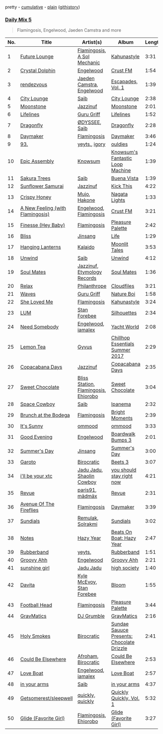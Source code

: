 pretty - [cumulative](/playlists/cumulative/Daily%20Mix%205.md) - [plain](/playlists/plain/37i9dQZF1E36TO0q54WsJv) ([githistory](https://github.githistory.xyz/vitokorn/spotify-playlist-archive/blob/master/playlists/plain/37i9dQZF1E36TO0q54WsJv))

### [Daily Mix 5](https://open.spotify.com/playlist/37i9dQZF1E36TO0q54WsJv)

> Flamingosis, Engelwood, Jaeden Camstra and more

| No. | Title | Artist(s) | Album | Length |
|---|---|---|---|---|
| 1 | [Future Lounge](https://open.spotify.com/track/4AGRuWEVBROJ3oJLiQvGcS) | [Flamingosis](https://open.spotify.com/artist/75cW8FFekyCjj0mfZM1Gfb), [A Sol Mechanic](https://open.spotify.com/artist/5Xem3S9DZ7QRxNszgDvRIh) | [Kahunastyle](https://open.spotify.com/album/6U8bfBeech6FeRVMScdw0J) | 3:31 |
| 2 | [Crystal Dolphin](https://open.spotify.com/track/3nKZknHg5Y5fPB3gow8ACG) | [Engelwood](https://open.spotify.com/artist/7rgCh0Go1ezmcV75kXQM2T) | [Crust FM](https://open.spotify.com/album/3je8umRciaq7fZ62YAUQ3K) | 1:54 |
| 3 | [rendezvous](https://open.spotify.com/track/7MAdi5bx8K5Qm402r2WAiN) | [Jaeden Camstra](https://open.spotify.com/artist/1xOgtDBKnZvSLAgCVSOmNH), [Engelwood](https://open.spotify.com/artist/7rgCh0Go1ezmcV75kXQM2T) | [Escapades, Vol. 1](https://open.spotify.com/album/1Xlg8VOEuvCbiCJf4hJ02B) | 1:39 |
| 4 | [City Lounge](https://open.spotify.com/track/1hxcBxHHWA57B1xiDPZpNs) | [Saib](https://open.spotify.com/artist/6N4HlHINMvoTyAL0yhBUCk) | [City Lounge](https://open.spotify.com/album/3h5tijEzorb1rt6puc1jwy) | 2:38 |
| 5 | [Moonstone](https://open.spotify.com/track/36cTf797xX66itaOsNPj6v) | [Jazzinuf](https://open.spotify.com/artist/6rJ1GwtHin2BJbKLuNn9pi) | [Moonstone](https://open.spotify.com/album/5k27Jqeel3Rw57ObWUJPQ0) | 2:01 |
| 6 | [Lifelines](https://open.spotify.com/track/7uh5rZUUzG97AZVcckx66d) | [Guru Griff](https://open.spotify.com/artist/5Z5xacWm71NpXvZwLJf2B8) | [Lifelines](https://open.spotify.com/album/0l2vVuewGfx166ms8UpQG3) | 1:52 |
| 7 | [Dragonfly](https://open.spotify.com/track/20WOdCjMfASpusA4Yq3LH5) | [ØDYSSEE](https://open.spotify.com/artist/6f2Y46Pw2IYGoURJREJDiA), [Saib](https://open.spotify.com/artist/6N4HlHINMvoTyAL0yhBUCk) | [Dragonfly](https://open.spotify.com/album/6TDPImH655744iK5e3N7Sm) | 2:28 |
| 8 | [Daymaker](https://open.spotify.com/track/56ldwcedOdh19sF0bjRmDn) | [Flamingosis](https://open.spotify.com/artist/75cW8FFekyCjj0mfZM1Gfb) | [Daymaker](https://open.spotify.com/album/61H3cb9u9WlaajR64UWu7c) | 3:46 |
| 9 | [93.](https://open.spotify.com/track/3wB5zknP24ao7UU7RcLxgB) | [yeyts.](https://open.spotify.com/artist/4fawpeTlkJtDMXDzJmBYSR), [igory](https://open.spotify.com/artist/1TPZvujEmCbb9Yw7QwoTH9) | [ouldies](https://open.spotify.com/album/5PnTCOjdRXgtrrL3gCB2Yi) | 1:24 |
| 10 | [Epic Assembly](https://open.spotify.com/track/5UzfCFn1t25ce9cdIth7wm) | [Knowsum](https://open.spotify.com/artist/5n286gaq2TJok5XfBjSX7q) | [Knowsum's Fantastic Loop Machine](https://open.spotify.com/album/2MMY1avNjWIohDVwCYinGc) | 1:39 |
| 11 | [Sakura Trees](https://open.spotify.com/track/3F0mcxksBp33QrL6oyjvLN) | [Saib](https://open.spotify.com/artist/6N4HlHINMvoTyAL0yhBUCk) | [Buena Vista](https://open.spotify.com/album/5mgVRRHjtl9fSY3rUHysJx) | 1:39 |
| 12 | [Sunflower Samurai](https://open.spotify.com/track/47zTgyJ3YIWWGdo6FREfMp) | [Jazzinuf](https://open.spotify.com/artist/6rJ1GwtHin2BJbKLuNn9pi) | [Kick This](https://open.spotify.com/album/6Q8yHue48rOr9fPo6kRYho) | 4:22 |
| 13 | [Crispy Honey](https://open.spotify.com/track/768lI7FWk2ioXIrcm22CY7) | [Mujo](https://open.spotify.com/artist/0vg08N1z9G9LrGLkG1nNDS), [Hakone](https://open.spotify.com/artist/7CWzXEtz9IgGotcYUQuixF) | [Nagata Lights](https://open.spotify.com/album/4broFUcLOcdZnKsYUKRJlI) | 1:33 |
| 14 | [A New Feeling (with Flamingosis)](https://open.spotify.com/track/0FWkA0wpmzTYoYS67MIK89) | [Engelwood](https://open.spotify.com/artist/7rgCh0Go1ezmcV75kXQM2T), [Flamingosis](https://open.spotify.com/artist/75cW8FFekyCjj0mfZM1Gfb) | [Crust FM](https://open.spotify.com/album/3je8umRciaq7fZ62YAUQ3K) | 3:21 |
| 15 | [Finesse (Hey Baby)](https://open.spotify.com/track/2ysdZYZjBbBJJEycKcnlSu) | [Flamingosis](https://open.spotify.com/artist/75cW8FFekyCjj0mfZM1Gfb) | [Pleasure Palette](https://open.spotify.com/album/50k0JWCNR4LkYDvgeF9Mzp) | 2:42 |
| 16 | [Bliss](https://open.spotify.com/track/30uAtblH8u7VYcYGGZMIPz) | [Jinsang](https://open.spotify.com/artist/5FsfZj0Mp6YwEWytuJUcWt) | [Life](https://open.spotify.com/album/0N0l3JnVMd4hFhS5V2d1iY) | 1:29 |
| 17 | [Hanging Lanterns](https://open.spotify.com/track/65dZFeTU84qzM6tkYc9nVY) | [Kalaido](https://open.spotify.com/artist/5LXHT7v9uYGrsyEnL9q9K8) | [Moonlit Tales](https://open.spotify.com/album/6Meo6NJgk9I5t4SwKJ0r0h) | 3:53 |
| 18 | [Unwind](https://open.spotify.com/track/67p1eyYdwqs3d9CVZdSlzC) | [Saib](https://open.spotify.com/artist/6N4HlHINMvoTyAL0yhBUCk) | [Unwind](https://open.spotify.com/album/42R8dikH5xTKY4dUpqbAaW) | 4:12 |
| 19 | [Soul Mates](https://open.spotify.com/track/7pFRhCj70NUNZG4xMDEQj8) | [Jazzinuf](https://open.spotify.com/artist/6rJ1GwtHin2BJbKLuNn9pi), [Etymology Records](https://open.spotify.com/artist/6sHwGhhYxjbUEiT06hnt20) | [Soul Mates](https://open.spotify.com/album/0FlFKikrKvQwyWgkItuS4S) | 1:36 |
| 20 | [Relax](https://open.spotify.com/track/2UxP1a9nSOkQ2ZTWoa56R5) | [Philanthrope](https://open.spotify.com/artist/13ACz7DIictCpSYGglNTHs) | [Cloudfiles](https://open.spotify.com/album/6JLHKaczyeK3RfC9CdWuag) | 3:21 |
| 21 | [Waves](https://open.spotify.com/track/0IQMaGr8RLyiwluTKHoxda) | [Guru Griff](https://open.spotify.com/artist/5Z5xacWm71NpXvZwLJf2B8) | [Nature Boi](https://open.spotify.com/album/311IxqmFFVta1n6X9wXTZ1) | 1:58 |
| 22 | [She Loved Me](https://open.spotify.com/track/1410CeqTv71NfKp8F7TyE0) | [Flamingosis](https://open.spotify.com/artist/75cW8FFekyCjj0mfZM1Gfb) | [Kahunastyle](https://open.spotify.com/album/6U8bfBeech6FeRVMScdw0J) | 3:24 |
| 23 | [LUM](https://open.spotify.com/track/1ZnLWFLG75zp7Y8E402goX) | [Stan Forebee](https://open.spotify.com/artist/2cg9jlWp1QRc0Sk6kTp9Ez) | [Silhouettes](https://open.spotify.com/album/5RL32IQrRCaLy90RorcS8j) | 2:34 |
| 24 | [Need Somebody](https://open.spotify.com/track/6MBojwg01wXb54WWeIBa5A) | [Engelwood](https://open.spotify.com/artist/7rgCh0Go1ezmcV75kXQM2T), [iamalex](https://open.spotify.com/artist/6M6LWvHKgBle8SUtSpq6SU) | [Yacht World](https://open.spotify.com/album/4Lzf3MQuKBkG9goRNZ0XtX) | 2:08 |
| 25 | [Lemon Tea](https://open.spotify.com/track/00RW0bhpba2Djqf8E65sXL) | [Gyvus](https://open.spotify.com/artist/6qNRi3Mn9apPNnMSt6Qbvn) | [Chillhop Essentials Summer 2017](https://open.spotify.com/album/2oDWf69KuKJ2kIw7GDF09K) | 2:29 |
| 26 | [Copacabana Days](https://open.spotify.com/track/1zrrbPh20X2mZY74tgJ86s) | [Jazzinuf](https://open.spotify.com/artist/6rJ1GwtHin2BJbKLuNn9pi) | [Copacabana Days](https://open.spotify.com/album/1Zw6lugMBcNAHSOZ29um1T) | 2:35 |
| 27 | [Sweet Chocolate](https://open.spotify.com/track/4z3v6YfD5j0DiP2zE6cdYb) | [Bliss Station](https://open.spotify.com/artist/14nuxkCmtQBF2SJfwl6vLu), [Flamingosis](https://open.spotify.com/artist/75cW8FFekyCjj0mfZM1Gfb), [Ehiorobo](https://open.spotify.com/artist/5kZ3bLambJ4rBTQ7c2pmi5) | [Sweet Chocolate](https://open.spotify.com/album/5BVVVTZBCxSdPnD53cTdwe) | 3:04 |
| 28 | [Space Cowboy](https://open.spotify.com/track/2aKKqmkt0AUenmXkjq4rs4) | [Saib](https://open.spotify.com/artist/6N4HlHINMvoTyAL0yhBUCk) | [Ipanema](https://open.spotify.com/album/0mQ8UQ4rDIwQLZEGCksde5) | 2:32 |
| 29 | [Brunch at the Bodega](https://open.spotify.com/track/5DAXVHoPpJKBFzuPv3vrGK) | [Flamingosis](https://open.spotify.com/artist/75cW8FFekyCjj0mfZM1Gfb) | [Bright Moments](https://open.spotify.com/album/4sasyQ5OjNav1kDNWgjX1V) | 2:39 |
| 30 | [It's Sunny](https://open.spotify.com/track/4iIVHpiU1GCaPreyy8mCEO) | [ommood](https://open.spotify.com/artist/7mNKnRt1aoVswbRjEUP1WZ) | [ommood](https://open.spotify.com/album/1qsyH61WMh8YUYGeZ6Gc1Q) | 3:33 |
| 31 | [Good Evening](https://open.spotify.com/track/5bWvhoW0YfVHgi0IVUl0UG) | [Engelwood](https://open.spotify.com/artist/7rgCh0Go1ezmcV75kXQM2T) | [Boardwalk Bumps 3](https://open.spotify.com/album/5fRcJfizpJZfVhYr66e7ts) | 2:01 |
| 32 | [Summer's Day](https://open.spotify.com/track/1a4rbNggACR3aBqs3HaWra) | [Jinsang](https://open.spotify.com/artist/5FsfZj0Mp6YwEWytuJUcWt) | [Summer's Day](https://open.spotify.com/album/07RtIdMBCKSB5Io1vNnDBB) | 3:00 |
| 33 | [Garoto](https://open.spotify.com/track/7K5ZNavyGJ4Q2fXoI70xzT) | [Birocratic](https://open.spotify.com/artist/60b7IDlGflg5lgyfEGf9yB) | [Beets 3](https://open.spotify.com/album/4z2zHPlSgFeYGYmzrOaofi) | 3:07 |
| 34 | [i'll be your xtc](https://open.spotify.com/track/3LAvzQTWEEILoz5ghyoZLP) | [Jadu Jadu](https://open.spotify.com/artist/2Oe3qtPntosByl21BCcUSc), [Shaolin Cowboy](https://open.spotify.com/artist/3SLV96o2Xa4oOZpSl5FwgD) | [you should stay right now](https://open.spotify.com/album/1WWKLea8iFDataD92oFoJw) | 4:21 |
| 35 | [Revue](https://open.spotify.com/track/0zBAwsXFKs4lXZtZbY4reT) | [paris91](https://open.spotify.com/artist/0IF1xUEFhGXZ7zz8BW1zqv), [mädmäx](https://open.spotify.com/artist/6e1SIZMnXuUFsXt7xMbkg0) | [Revue](https://open.spotify.com/album/7mROifGiZkvyelizTYLBUX) | 2:31 |
| 36 | [Avenue Of The Fireflies](https://open.spotify.com/track/4sFLrUl0Omp65zLQEJZcNB) | [Flamingosis](https://open.spotify.com/artist/75cW8FFekyCjj0mfZM1Gfb) | [Daymaker](https://open.spotify.com/album/61H3cb9u9WlaajR64UWu7c) | 3:39 |
| 37 | [Sundials](https://open.spotify.com/track/13AYh6ZR3djusSlM2AEeqn) | [Remulak](https://open.spotify.com/artist/5epeii4aAE7NXFsBkqoJxB), [Solrakmi](https://open.spotify.com/artist/5XGMQDMtmKNgCPrQ9FqUfL) | [Sundials](https://open.spotify.com/album/7qV3h08XxeVqJHif94a6rZ) | 3:02 |
| 38 | [Notes](https://open.spotify.com/track/6vUGOgzxH4Pi54xXvXslNV) | [Hazy Year](https://open.spotify.com/artist/1FtS4zSQaKNwJDXcXWX9CD) | [Beats On Boat: Hazy Year](https://open.spotify.com/album/4VjNePQ8xCBre4qFegkm7U) | 2:47 |
| 39 | [Rubberband](https://open.spotify.com/track/1kSWi8ycKlP4WSkuXOl9Rv) | [yeyts.](https://open.spotify.com/artist/4fawpeTlkJtDMXDzJmBYSR) | [Rubberband](https://open.spotify.com/album/0i7o6n9c8pGHgfmqlMD9uz) | 1:51 |
| 40 | [Groovy Ahh](https://open.spotify.com/track/5tVtYadvklD48Zxs7JYP6f) | [Engelwood](https://open.spotify.com/artist/7rgCh0Go1ezmcV75kXQM2T) | [Groovy Ahh](https://open.spotify.com/album/5aAxCfC1BdPadGXsAj295X) | 2:21 |
| 41 | [sunshine girl](https://open.spotify.com/track/7eI72gV8Gws9LqSlZ8TF1y) | [Jadu Jadu](https://open.spotify.com/artist/2Oe3qtPntosByl21BCcUSc) | [high society](https://open.spotify.com/album/04PxicuPvrhC0fvACWk2aM) | 1:40 |
| 42 | [Davita](https://open.spotify.com/track/5GO0pJ017q41Uwf6XodKXB) | [Kyle McEvoy](https://open.spotify.com/artist/6rRqxCKHpl9C5Imf2uinft), [Stan Forebee](https://open.spotify.com/artist/2cg9jlWp1QRc0Sk6kTp9Ez) | [Bloom](https://open.spotify.com/album/2669O1NZi0tZg9CBwauoJP) | 1:55 |
| 43 | [Football Head](https://open.spotify.com/track/5DLapUh86PXctrONBJ0c58) | [Flamingosis](https://open.spotify.com/artist/75cW8FFekyCjj0mfZM1Gfb) | [Pleasure Palette](https://open.spotify.com/album/50k0JWCNR4LkYDvgeF9Mzp) | 3:44 |
| 44 | [GravMatics](https://open.spotify.com/track/5MF5fFCqgqMi6mmnOPFlGs) | [DJ Grumble](https://open.spotify.com/artist/2oJgWr3LkpO9g9NyL8hiOJ) | [GravMatics](https://open.spotify.com/album/77lJOseWn7S2RQ2qRqKFse) | 2:16 |
| 45 | [Holy Smokes](https://open.spotify.com/track/3zHxgYggWXO6K64oLpGtBx) | [Birocratic](https://open.spotify.com/artist/60b7IDlGflg5lgyfEGf9yB) | [Sundae Sauuce Presents: Chocolate Drizzle](https://open.spotify.com/album/0JpEaFsmduibGQhAEoIgXz) | 2:41 |
| 46 | [Could Be Elsewhere](https://open.spotify.com/track/5nARpcsX0RglzaiaMrvWMh) | [Afroham](https://open.spotify.com/artist/1CYfML6hZtnvqIZbdcXE6E), [Birocratic](https://open.spotify.com/artist/60b7IDlGflg5lgyfEGf9yB) | [Could Be Elsewhere](https://open.spotify.com/album/5CQ6f03EPI9K6wzWQh2KuP) | 2:53 |
| 47 | [Love Boat](https://open.spotify.com/track/5YncqodZTqrslQgBaRUUnb) | [Engelwood](https://open.spotify.com/artist/7rgCh0Go1ezmcV75kXQM2T), [iamalex](https://open.spotify.com/artist/6M6LWvHKgBle8SUtSpq6SU) | [Love Boat](https://open.spotify.com/album/4D6DgqfNoWXq93g3MTKOyG) | 2:57 |
| 48 | [in your arms](https://open.spotify.com/track/4fgIoBKHzO7YO5eATyYbMl) | [Saib](https://open.spotify.com/artist/6N4HlHINMvoTyAL0yhBUCk) | [in your arms](https://open.spotify.com/album/5nNs8PotoPHT8MDTHD9wD5) | 4:37 |
| 49 | [Getsomerest/sleepwell](https://open.spotify.com/track/2RycgtfFQZOPgEGrzBGE0j) | [quickly, quickly](https://open.spotify.com/artist/5XTn5Az9AcSKu0oaauC5ES) | [Quickly Quickly, Vol. 1](https://open.spotify.com/album/2JhVhsYSe65vunncE4AYV1) | 5:32 |
| 50 | [Glide (Favorite Girl)](https://open.spotify.com/track/1uGVyCNOF5uu3v4om7IdGi) | [Flamingosis](https://open.spotify.com/artist/75cW8FFekyCjj0mfZM1Gfb), [Ehiorobo](https://open.spotify.com/artist/5kZ3bLambJ4rBTQ7c2pmi5) | [Glide (Favorite Girl)](https://open.spotify.com/album/6haute54TjwVPOfnHQBF3R) | 3:27 |